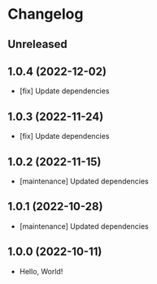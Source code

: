 # Changelog

## Unreleased

## 1.0.4 (2022-12-02)

- [fix] Update dependencies

## 1.0.3 (2022-11-24)

- [fix] Update dependencies

## 1.0.2 (2022-11-15)

- [maintenance] Updated dependencies

## 1.0.1 (2022-10-28)

- [maintenance] Updated dependencies

## 1.0.0 (2022-10-11)

- Hello, World!
